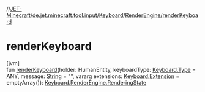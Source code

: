 //[JET-Minecraft](../../../../index.md)/[de.jet.minecraft.tool.input](../../index.md)/[Keyboard](../index.md)/[RenderEngine](index.md)/[renderKeyboard](render-keyboard.md)

# renderKeyboard

[jvm]\
fun [renderKeyboard](render-keyboard.md)(holder: HumanEntity, keyboardType: [Keyboard.Type](../-type/index.md) = ANY, message: [String](https://kotlinlang.org/api/latest/jvm/stdlib/kotlin/-string/index.html) = "", vararg extensions: [Keyboard.Extension](../-extension/index.md) = emptyArray()): [Keyboard.RenderEngine.RenderingState](-rendering-state/index.md)
